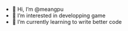 - 👋 Hi, I’m @meangpu
- 👀 I’m interested in developping game
- 🌱 I’m currently learning to write better code
<!---- 📫 How to reach me - contact me with this email --->

<!---
meangpu/meangpu is a ✨ special ✨ repository because its `README.md` (this file) appears on your GitHub profile.
You can click the Preview link to take a look at your changes.
--->
